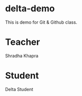 # delta-demo
This is demo for Git &amp; Github class.

# Teacher 
Shradha Khapra
# Student
Delta Student


